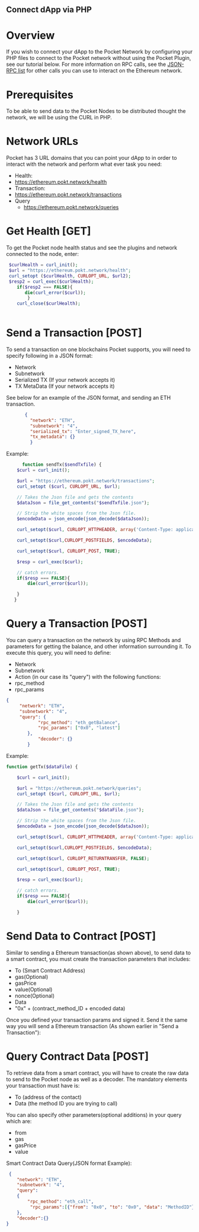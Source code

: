 ## Connect dApp via PHP

# Overview
If you wish to connect your dApp to the Pocket Network by configuring your PHP files to connect to the Pocket network without using the Pocket Plugin, see our tutorial below. For more information on RPC calls, see the [JSON-RPC list](https://github.com/ethereum/wiki/wiki/JSON-RPC) for other calls you can use to interact on the Ethereum network. 

# Prerequisites
To be able to send data to the Pocket Nodes to be distributed thought the network, we will be using the CURL in PHP.

# Network URLs
Pocket has 3 URL domains that you can point your dApp to in order to interact with the network and perform what ever task you need:

*   Health:
   *   https://ethereum.pokt.network/health
*   Transaction:
   *   https://ethereum.pokt.network/transactions
* Query
   *   https://ethereum.pokt.network/queries
# Get Health [GET]
To get the Pocket node health status and see the plugins and network connected to the node, enter: 

```PHP
 $curlHealth = curl_init();
 $url = "https://ethereum.pokt.network/health";
 curl_setopt ($curlHealth, CURLOPT_URL, $url2);
 $resp2 = curl_exec($curlHealth);
    if($resp2 === FALSE){       
       die(curl_error($curl));
        }
    curl_close($curlHealth);
   
```
# Send a Transaction [POST]
To send a transaction on one blockchains Pocket supports, you will need to specify following in a JSON format:
*   Network 
*   Subnetwork 
*   Serialized TX (If your network accepts it)
*   TX MetaData (If your network accepts it)

See below for an example of the JSON format, and sending an ETH transaction. 

```JSON
       {            
         "network": "ETH",
         "subnetwork": "4",
         "serialized_tx": "Enter_signed_TX_here",
         "tx_metadata": {}    
         }
```      
Example:
```PHP
      function sendTx($sendTxfile) {
    $curl = curl_init();

    $url = "https://ethereum.pokt.network/transactions";  
    curl_setopt ($curl, CURLOPT_URL, $url);

    // Takes the Json file and gets the contents
    $dataJson = file_get_contents("$sendTxfile.json");

    // Strip the white spaces from the Json file. 
    $encodeData = json_encode(json_decode($dataJson));

    curl_setopt($curl, CURLOPT_HTTPHEADER, array('Content-Type: application/json'));

    curl_setopt($curl,CURLOPT_POSTFIELDS, $encodeData);

    curl_setopt($curl, CURLOPT_POST, TRUE);

    $resp = curl_exec($curl);

    // catch errors.
    if($resp === FALSE){
        die(curl_error($curl));

    }
   }
```      
      
# Query a Transaction [POST]
You can query a transaction on the network by using RPC Methods and parameters for getting the balance, and other information surrounding it. To execute this query, you will need to define:
*   Network
*   Subnetwork
*   Action (in our case its "query") with the following functions:
   *   rpc_method
   *   rpc_params   
```JSON
{
     "network": "ETH",
     "subnetwork": "4",
     "query": {
            "rpc_method": "eth_getBalance",
            "rpc_params": ["0x0", "latest"]
        },
            "decoder": {}
        }
```
Example:
```PHP
function getTx($dataFile) {

    $curl = curl_init();

    $url = "https://ethereum.pokt.network/queries";  
    curl_setopt ($curl, CURLOPT_URL, $url);

    // Takes the Json file and gets the contents
    $dataJson = file_get_contents("$dataFile.json");

    // Strip the white spaces from the Json file. 
    $encodeData = json_encode(json_decode($dataJson));

    curl_setopt($curl, CURLOPT_HTTPHEADER, array('Content-Type: application/json'));

    curl_setopt($curl,CURLOPT_POSTFIELDS, $encodeData);

    curl_setopt($curl, CURLOPT_RETURNTRANSFER, FALSE);

    curl_setopt($curl, CURLOPT_POST, TRUE);

    $resp = curl_exec($curl);

    // catch errors.
    if($resp === FALSE){
        die(curl_error($curl));

    }
```
# Send Data to Contract [POST]
Similar to sending a Ethereum transaction(as shown above), to send data to a smart contract, you must create the transaction parameters that includes: 
*   To (Smart Contract Address)
*   gas(Optional)
*   gasPrice 
*   value(Optional)
*   nonce(Optional)
*   Data 
   *   "0x" + (contract_method_ID + encoded data)

Once you defined your transaction params and signed it. Send it the same way you will send a Ethereum transaction (As shown earlier in "Send a Transaction"):

# Query Contract Data [POST]
To retrieve data from a smart contract, you will have to create the raw data to send to the Pocket node as well as a decoder. The mandatory elements your transaction must have is:
*   To (address of the contact)
*   Data (the method ID you are trying to call)

You can also specify other parameters(optional additions) in your query which are:
*   from
*   gas
*   gasPrice
*   value

Smart Contract Data Query(JSON format Example):
```JSON
 {
    "network": "ETH",
    "subnetwork": "4",
    "query": 
    {
        "rpc_method": "eth_call",
         "rpc_params":[{"from": "0x0", "to": "0x0", "data": "MethodID"}, "latest"]
    },
    "decoder":{}
}
```
